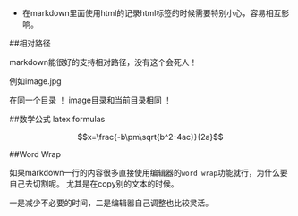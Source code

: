 <script type="text/javascript" src="http://cdn.mathjax.org/mathjax/latest/MathJax.js?config=default"></script>

* 在markdown里面使用html的记录html标签的时候需要特别小心，容易相互影响。



##相对路径

markdown能很好的支持相对路径，没有这个会死人！

例如image.jpg

在同一个目录 ！[](image.jpg)
image目录和当前目录相同  ！[](image/image.jpg)

 
##数学公式  latex formulas


$$x=\frac{-b\pm\sqrt{b^2-4ac}}{2a}$$


##Word Wrap

如果markdown一行的内容很多直接使用编辑器的`word wrap`功能就行，为什么要自己去切割呢。
尤其是在copy别的文本的时候。

一是减少不必要的时间，二是编辑器自己调整也比较灵活。